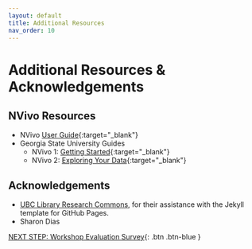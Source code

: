 ```yaml
---
layout: default
title: Additional Resources
nav_order: 10
---
```

# Additional Resources & Acknowledgements

## NVivo Resources

-   NVivo [User Guide](https://www.qsrinternational.com/nvivo-qualitative-data-analysis-software/support-services/nvivo-help){:target="_blank"}
-   Georgia State University Guides
    -   NVivo 1: [Getting Started](http://research.library.gsu.edu/ld.php?content_id=43073472){:target="_blank"}
    -   NVivo 2: [Exploring Your Data](http://research.library.gsu.edu/ld.php?content_id=43239598){:target="_blank"}

## Acknowledgements

- [UBC Library Research Commons](https://github.com/ubc-library-rc/), for their assistance with the Jekyll template for GitHub Pages.
- Sharon Dias

[NEXT STEP: Workshop Evaluation Survey](workshop-survey.html){: .btn .btn-blue }
